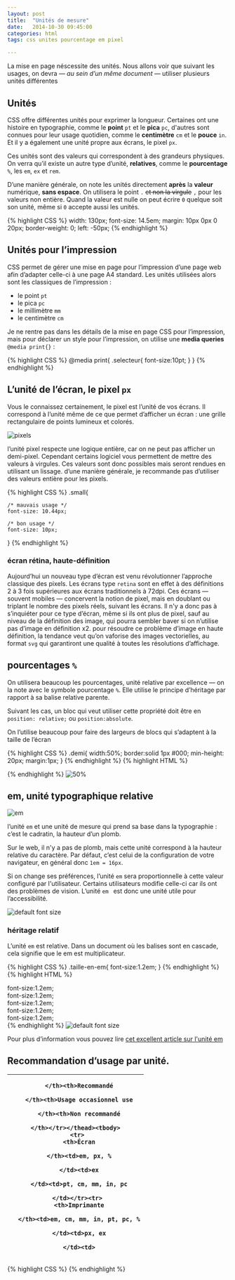 ```yaml
---
layout: post
title:  "Unités de mesure"
date:   2014-10-30 09:45:00
categories: html
tags: css unites pourcentage em pixel

---
```


La mise en page néscessite des unités. Nous allons voir que suivant les usages,
on devra — *au sein d’un même document* — utiliser plusieurs unités différentes

## Unités


CSS offre différentes unités pour exprimer la longueur.
Certaines ont une histoire en typographie, comme le **point** `pt` et le **pica** `pc`,
d'autres sont connues pour leur usage quotidien, comme le **centimètre** `cm` et le **pouce** `in`.
Et il y a également une unité propre aux écrans, le pixel `px`.

Ces unités sont des valeurs qui correspondent à des grandeurs physiques.
On verra qu’il existe un autre type d’unité, **relatives**, comme le **pourcentage** `%`, les `em`, `ex` et `rem`.

D’une manière générale, on note les unités directement **après** la **valeur** numérique,
**sans espace**. On utilisera le point `.` <del>et non la virgule</del> `,` pour les valeurs non entière.
Quand la valeur est nulle on peut écrire `0` quelque soit son unité, même si `0` accepte aussi les unités.

{% highlight CSS %}
width: 130px;
font-size: 14.5em;
margin: 10px 0px 0 20px;
border-weight: 0;
left: -50px;
{% endhighlight %}

## Unités pour l’impression

CSS permet de gérer une mise en page pour l’impression d’une page web
afin d’adapter celle-ci à une page A4 standard.
Les unités utilisées alors sont les classiques de l’impression :

 - le point `pt`
 - le pica `pc`
 - le millimètre `mm`
 - le centimètre `cm`

Je ne rentre pas dans les détails de la mise en page CSS pour l’impression,
mais pour déclarer un style pour l’impression, on utilise une **media queries** `@media print{}` :

{% highlight CSS %}
@media print{
	.selecteur{
		font-size:10pt;
	}
}
{% endhighlight %}


## L’unité de l’écran, le pixel `px`

Vous le connaissez certainement, le pixel est l’unité de vos écrans. Il correspond à l’unité même de ce que permet d’afficher un écran :
une grille rectangulaire de points lumineux et colorés.

<img src="/3dvg-web/images/pixels.jpg" alt="pixels" />

l’unité pixel respecte une logique entière, car on ne peut pas afficher un demi-pixel.
Cependant certains logiciel vous permettent de mettre des valeurs à virgules.
Ces valeurs sont donc possibles
mais seront rendues en utilisant un lissage.
d’une manière générale, je recommande pas d’utiliser des valeurs entière pour les pixels.

{% highlight CSS %}
.small{

	/* mauvais usage */
	font-size: 10.44px;

	/* bon usage */
	font-size: 10px;

}
{% endhighlight %}

### écran rétina, haute-définition

Aujourd’hui un nouveau type d’écran est venu révolutionner l’approche classique des pixels.
Les écrans type `retina` sont en effet à des définitions 2 à 3 fois supérieures aux écrans traditionnels à 72dpi.
Ces écrans — souvent mobiles — concervent la notion de pixel, mais en doublant ou triplant le nombre des pixels réels, suivant les écrans.
Il n'y a donc pas à s’inquiéter pour ce type d’écran, même si ils ont plus de pixel, sauf au niveau de la définition des image,
qui pourra sembler baver si on n’utilise pas d’image en définition x2.
pour résoudre ce problème d’image en haute définition, la tendance veut qu’on vaforise des images vectorielles,
au format `svg` qui garantiront une qualité à toutes les résolutions d’affichage.

## pourcentages `%`

On utilisera beaucoup les pourcentages, unité relative par excellence — on la note avec le symbole pourcentage `%`.
Elle utilise le principe d’héritage par rapport à sa balise relative parente.

Suivant les cas, un bloc qui veut utiliser cette propriété doit être en `position: relative;` ou `position:absolute`.

On l’utilise beaucoup pour faire des largeurs de blocs qui s’adaptent à la taille de l’écran

{% highlight CSS %}
.demi{
    width:50%;
    border:solid 1px #000;
    min-height: 20px;
    margin:1px;
}
{% endhighlight %}
{% highlight HTML %}
<div class="demi">
	<div class="demi">
		<div class="demi">
			<div class="demi">
	            <div class="demi">
	                <div class="demi"></div>
	            </div>
	        </div>
	    </div>
	</div>
</div>
{% endhighlight %}

<img src="/3dvg-web/images/50percent.png" alt="50%" />

## em, unité typographique relative

<img src="/3dvg-web/images/em-wikipedia.png" alt="em" />

l’unité `em` et une unité de mesure qui prend sa base dans la typographie : c’est le cadratin,
la hauteur d’un plomb.

Sur le web, il n'y a pas de plomb, mais cette unité correspond à la hauteur relative du caractère.
Par défaut, c’est celui de la configuration de votre navigateur, en général donc `1em = 16px`.

Si on change ses préférences, l’unité `em` sera proportionnelle à cette valeur configuré par l'utilisateur.
Certains utilisateurs modifie celle-ci car ils ont des problèmes de vision.
L’unité `em ` est donc une unité utile pour l’accessibilité.


<img src="/3dvg-web/images/default-font-size.png" alt="default font size" />

### héritage relatif

L’unité `em` est relative. Dans un document où les balises sont en cascade, cela signifie que le em est multiplicateur.


{% highlight CSS %}
.taille-en-em{
	font-size:1.2em;
}
{% endhighlight %}
{% highlight HTML %}
<div class="taille-en-em">
font-size:1.2em;
	<div class="taille-en-em">
        font-size:1.2em;
	            <div class="taille-en-em">
	            font-size:1.2em;
		                <div class="taille-en-em">
		                font-size:1.2em;
			                    <div class="taille-en-em">
			                    font-size:1.2em;
                                </div>
                        </div>
                </div>
	</div>
</div>
{% endhighlight %}


<img src="/3dvg-web/images/em-cascade.png" alt="default font size" />

Pour plus d’information vous pouvez lire [cet excellent article sur l'unité em](http://www.alsacreations.com/article/lire/563-gerer-la-taille-du-texte-avec-les-em.html)

## Recommandation d’usage par unité.

<table width="100%"><colgroup><col><col><col><col>
    </colgroup><thead>
     <tr>
      <th>

      </th><th>Recommandé

      </th><th>Usage occasionnel use

      </th><th>Non recommandé

    </th></tr></thead><tbody>
     <tr>
      <th>Écran

      </th><td>em, px, %

      </td><td>ex

      </td><td>pt, cm, mm, in, pc

     </td></tr><tr>
      <th>Imprimante

      </th><td>em, cm, mm, in, pt, pc, %

      </td><td>px, ex

      </td><td>
   </td></tr></tbody></table>

{% highlight CSS %}
{% endhighlight %}
